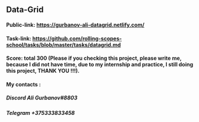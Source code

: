 ## Data-Grid

#### Public-link: https://gurbanov-ali-datagrid.netlify.com/

#### Task-link: https://github.com/rolling-scopes-school/tasks/blob/master/tasks/datagrid.md

#### Score: total 300 (Please if you checking this project, please write me, because I did not have time, due to my internship and practice, I still doing this project, THANK YOU !!!).

#### My contacts :
##### Discord Ali Gurbanov#8803
##### Telegram +375333833458 
